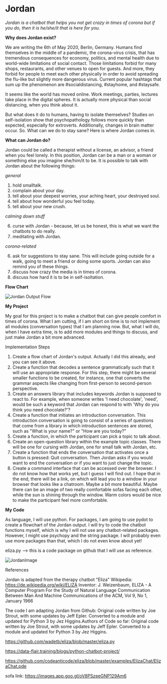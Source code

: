 # Jordan

*Jordan is a chatbot that helps you not get crazy in times of corona but if you do, then it is he/she/it that is here for you.*

**Why does Jordan exist?**

We are writing the 6th of May 2020, Berlin, Germany. Humans find themselves in the middle of a pandemic, the corona-virus crisis, that has tremendous consequences for economy, politics, and mental health due to world-wide limitations of social contact. Those limitations forbid for many shops, restaurants, and other venues to open for guests. And more, they forbid for people to meet each other physically in order to avoid spreading the flu-like but slightly more dangerous virus. Current popular hashtags that sum up the phenomenon are #socialdistancing, #stayhome, and #staysafe. 

It seems like the world has moved online. Work meetings, parties, lectures take place in the digital spheres. It is actually more physical than social distancing, when you think about it. 

But what does it do to humans, having to isolate themselves? Studies on self-isolation show that psychopathology follows more quickly than expected, especially for extroverts. Additionally, changes in brain matter occur. So. What can we do to stay sane?
Here is where Jordan comes in. 

**What can Jordan do?**

Jordan could be called a therapist without a license, an advisor, a friend when you feel lonely. In this position, Jordan can be a man or a woman or something else you imagine she/him/it to be. It is possible to talk with Jordan about the following things:

*general*
1. hold smalltalk.
2. complain about your day.
3. tell about your deepest worries, your aching heart, your destroyed soul.
4. tell about how wonderful you feel today.
5. tell about your new crush.

*calming down stuff*

6. curse with Jordan - because, let us be honest, this is what we want the chatbots to do really. 
7. meditating with Jordan.

*corona-related*

6. ask for suggestions to stay sane. This will include going outside for a walk, going to meet a friend or doing some sports. 
Jordan can also remind you of these things.
7. discuss how crazy the media is in times of corona. 
8. discuss how hard it is to be in self-isoltation.

**Flow Chart**

![Jordan Output Flow](https://user-images.githubusercontent.com/64072862/81957953-92366100-960d-11ea-9d37-abc82e5fd2e9.png)

**My Project**

My goal for this project is to make a chatbot that can give people comfort in times of corona. What I am cutting, if I am short on time is to not implement all modules (conversation types) that I am planning now. But, what I will do, when I have extra time, is to add more modules and things to discuss, and just make Jordan a bit more advanced. 

Implementation Steps
1. Create a flow chart of Jordan's output. Actually I did this already, and you can see it above.
2. Create a function that decodes a sentence grammatically such that it will use an appropriate response. For this step, there might be several smaller functions to be created, for instance, one that converts the grammar aspects like changing from first-person to second-person perspective.
3. Create an answers library that includes keywords Jordan is supposed to react to. For example, when someone writes 'I need chocolate', 'need', would be such a keyword that Jordan can respond to with 'Why do you think you need chocolate?'?
4. Create a function that initiates an introduction conversation. This introduction conversation is going to consist of a series of questions that come from a library in which introduction sentences are stored, such as "What is your name?" or "How are you today?"
5. Create a function, in which the participant can pick a topic to talk about. 
6. Create an open-question library within the example topic classes. There will be one for cursing with Jordan, one for small talk with Jordan, etc. 
7. Create a function that ends the conversation that activates once a button is pressed: Quit conversation. Then Jordan asks if you would want to end the conversation or if you want to just change the topic. 
3. Create a command interface that can be accessed over the browser. I do not know how that works yet, but I guess I will find out. I hope that in the end, there will be a link, on which will lead you to a window in your browser that looks like a chatroom. Maybe a bit more beautiful. Maybe there can be an image of two really comfortable sofas facing each other, while the sun is shining through the window. Warm colors would be nice to make the participant feel more comfortable.

**My Code**

As language, I will use python. For packages, I am going to use pydot to create a flowchart of the Jordan output. I will try to code the chatbot functions myself, which is why I will not use any chatbot-related packages. However, I might use psychopy and the string package. I will probably even use more packages than that, which I do not even know about yet!

eliza.py --> this is a code package on github that I will use as reference. 

![JordanImage](https://user-images.githubusercontent.com/64072862/82821527-90d62580-9ea4-11ea-809d-895a7b90f7b1.PNG)

References

Jordan is adapted from the therapy chatbot "Eliza" Wikipedia: https://de.wikipedia.org/wiki/ELIZA Inventor: J. Weizenbaum, ELIZA - A Computer Program For the Study of Natural Language Communication Between Man And Machine Communications of the ACM, Vol 9, No 1, January 1966

The code I am adapting Jordan from Github: Original code written by Joe Strout, with some updates by Jeff Epler. Converted to a module and updated for Python 3 by Jez Higgins.Authors of Code so far: Original code written by Joe Strout, with some updates by Jeff Epler. Converted to a module and updated for Python 3 by Jez Higgins.

https://github.com/wadetb/eliza/blob/master/eliza.py

https://data-flair.training/blogs/python-chatbot-project/

https://github.com/codeanticode/eliza/blob/master/examples/ElizaChat/ElizaChat.pde

sofa link: https://images.app.goo.gl/oV8PSzeeGNP129Am6
